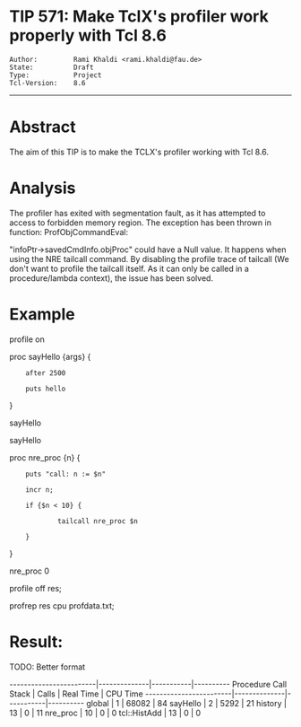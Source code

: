 # TIP 571: Make TclX's profiler work properly with Tcl 8.6
	Author:         Rami Khaldi <rami.khaldi@fau.de>
	State:          Draft
	Type:           Project
	Tcl-Version:    8.6
-----

# Abstract

The aim of this TIP is to make the TCLX's profiler working with Tcl 8.6.

# Analysis

The profiler has exited with segmentation fault, as it has attempted to access to forbidden memory region. The exception has been thrown in function: ProfObjCommandEval:

"infoPtr->savedCmdInfo.objProc" could have a Null value. It happens when using the NRE tailcall command. By disabling the profile trace of tailcall (We don't want to profile the tailcall itself. As it can only be called in a procedure/lambda context), the issue has been solved.

# Example

profile on

proc sayHello {args} {

        after 2500

        puts hello

}

sayHello

sayHello


proc nre_proc {n} {

        puts "call: n := $n"

        incr n;

        if {$n < 10} {

                tailcall nre_proc $n

        }

}

nre_proc 0

profile off res;

profrep res cpu profdata.txt;

# Result:

TODO: Better format

------------------------|--------------|-----------|----------
Procedure Call Stack    |      Calls   | Real Time |  CPU Time
------------------------|--------------|-----------|----------
 global                 |          1   |     68082 |        84
sayHello                |          2   |      5292 |        21
history                 |         13   |         0 |        11
nre_proc                |         10   |         0 |         0
tcl::HistAdd            |         13   |         0 |         0



